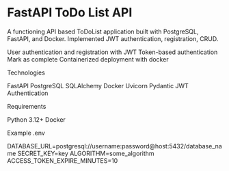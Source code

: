 # FastAPI ToDo List API
A functioning API based ToDoList application built with PostgreSQL, FastAPI, and Docker. Implemented JWT authentication, registration, CRUD.

User authentication and registration with JWT
Token-based authentication
Mark as complete
Containerized deployment with docker

Technologies

FastAPI
PostgreSQL
SQLAlchemy
Docker
Uvicorn
Pydantic
JWT Authentication

Requirements 

Python 3.12+
Docker

Example .env

DATABASE_URL=postgresql://username:password@host:5432/database_name
SECRET_KEY=key
ALGORITHM=some_algorithm
ACCESS_TOKEN_EXPIRE_MINUTES=10

